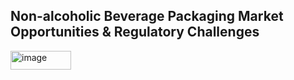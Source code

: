 <h2><strong>Non-alcoholic Beverage Packaging Market Opportunities & Regulatory Challenges</strong></h2>
<img width="97" height="30" alt="image" src="https://github.com/user-attachments/assets/13d95be1-cf2e-4fed-a051-80b7dff41f63" />
